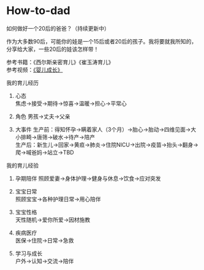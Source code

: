 # How-to-dad
如何做好一个20后的爸爸？（持续更新中）

作为大多数90后，可能你的娃是一个15后或者20后的孩子。我将要就我所知的，分享给大家，一些20后的娃该怎样带！  

参考书籍：《西尔斯亲密育儿》《崔玉涛育儿》  
参考视频：[《婴儿成长》](https://www.bilibili.com/video/BV1JW411n7sM)  

我的育儿经历  
1. 心态  
焦虑->接受->期待->惊喜->温暖->担心->平常心  

2. 角色
男孩->丈夫->父亲  

3. 大事件 
生产前：得知怀孕->瞒着家人（3个月）->胎心->胎动->四维见面->大小排畸->唐筛->破水->待产->陪产  
生产后：新生儿->回家->黄疸->肺炎->住院NICU->出院->疫苗->抬头->翻身->爬->喊爸妈->站立->TBD  


我的育儿经验 
1. 孕期陪伴 
照顾爱妻->身体护理->健身与休息->饮食->应对突发  

2. 宝宝日常  
照顾宝宝->各种护理日常->用心陪伴  

3. 宝宝性格  
天性随机->爱你所爱->因材施教  

4. 疾病医疗  
医保->住院->日常->急救  

5. 学习与成长  
户外->认知->交流->陪伴  

